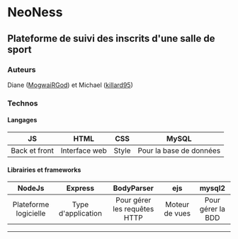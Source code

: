 NeoNess
====
Plateforme de suivi des inscrits d'une salle de sport
----

### Auteurs
Diane ([MogwaiRGod](https://github.com/MogwaiRGod)) et Michael ([killard95](https://github.com/killard95))

### Technos

#### Langages 

| JS | HTML | CSS | MySQL |
|:--:|:---:|:---:|:---:|
| Back et front | Interface web | Style | Pour la base de données |

#### Librairies et frameworks
| NodeJs | Express | BodyParser | ejs | mysql2 |
|:--:|:---:|:---:|:---:|:---:|
| Plateforme logicielle | Type d'application | Pour gérer les requêtes HTTP | Moteur de vues | Pour gérer la BDD |


<hr>

# 
